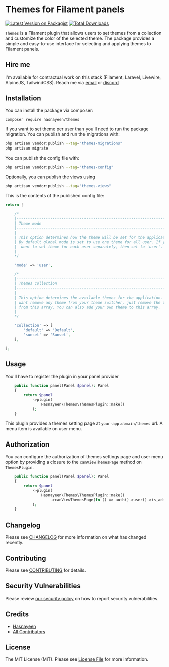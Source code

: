 # Themes for Filament panels

[![Latest Version on Packagist](https://img.shields.io/packagist/v/hasnayeen/themes.svg?style=flat-square)](https://packagist.org/packages/hasnayeen/themes)
[![Total Downloads](https://img.shields.io/packagist/dt/hasnayeen/themes.svg?style=flat-square)](https://packagist.org/packages/hasnayeen/themes)

`Themes` is a Filament plugin that allows users to set themes from a collection and customize the color of the selected theme. The package provides a simple and easy-to-use interface for selecting and applying themes to Filament panels.

## Hire me

I'm available for contractual work on this stack (Filament, Laravel, Livewire, AlpineJS, TailwindCSS). Reach me via [email](searching.nehal@gmail.com) or [discord](discordapp.com/users/297318343642447872)

## Installation

You can install the package via composer:

```bash
composer require hasnayeen/themes
```

If you want to set theme per user than you'll need to run the package migration. You can publish and run the migrations with:

```bash
php artisan vendor:publish --tag="themes-migrations"
php artisan migrate
```

You can publish the config file with:

```bash
php artisan vendor:publish --tag="themes-config"
```

Optionally, you can publish the views using

```bash
php artisan vendor:publish --tag="themes-views"
```

This is the contents of the published config file:

```php
return [

    /*
    |--------------------------------------------------------------------------
    | Theme mode
    |--------------------------------------------------------------------------
    |
    | This option determines how the theme will be set for the application.
    | By default global mode is set to use one theme for all user. If you
    |  want to set theme for each user separately, then set to 'user'.
    |
    */

    'mode' => 'user',

    /*
    |--------------------------------------------------------------------------
    | Themes collection
    |--------------------------------------------------------------------------
    |
    | This option determines the available themes for the application. If you
    | want remove any theme from your theme switcher, just remove the theme
    | from this array. You can also add your own theme to this array.
    |
    */

    'collection' => [
        'default' => 'Default',
        'sunset' => 'Sunset',
    ],

];
```

## Usage

You'll have to register the plugin in your panel provider

```php
    public function panel(Panel $panel): Panel
    {
        return $panel
            ->plugin(
                Hasnayeen\Themes\ThemesPlugin::make()
            );
    }
```

This plugin provides a themes setting page at `your-app.domain/themes` url. A menu item is available on user menu.

## Authorization

You can configure the authorization of themes settings page and user menu option by providing a closure to the `canViewThemesPage` method on `ThemesPlugin`.

```php
    public function panel(Panel $panel): Panel
    {
        return $panel
            ->plugin(
                Hasnayeen\Themes\ThemesPlugin::make()
                    ->canViewThemesPage(fn () => auth()->user()->is_admin)
            );
    }
```

## Changelog

Please see [CHANGELOG](CHANGELOG.md) for more information on what has changed recently.

## Contributing

Please see [CONTRIBUTING](.github/CONTRIBUTING.md) for details.

## Security Vulnerabilities

Please review [our security policy](../../security/policy) on how to report security vulnerabilities.

## Credits

- [Hasnayeen](https://github.com/Hasnayeen)
- [All Contributors](../../contributors)

## License

The MIT License (MIT). Please see [License File](LICENSE.md) for more information.
